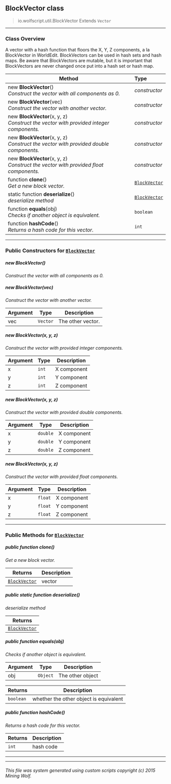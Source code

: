 ## BlockVector __class__

>io.wolfscript.util.BlockVector
>Extends `Vector`

---

### Class Overview

A vector with a hash function that floors the X, Y, Z components, a la BlockVector in WorldEdit. BlockVectors can be used in hash sets and hash maps. Be aware that BlockVectors are mutable, but it is important that BlockVectors are never changed once put into a hash set or hash map.

Method | Type   
--- | :--- 
new __BlockVector__() <br> _Construct the vector with all components as 0._ | _constructor_
new __BlockVector__(vec) <br> _Construct the vector with another vector._ | _constructor_
new __BlockVector__(x, y, z) <br> _Construct the vector with provided integer components._ | _constructor_
new __BlockVector__(x, y, z) <br> _Construct the vector with provided double components._ | _constructor_
new __BlockVector__(x, y, z) <br> _Construct the vector with provided float components._ | _constructor_
 function __clone__() <br> _Get a new block vector._ | [`BlockVector`](BlockVector.md)
static function __deserialize__() <br> _deserialize method_ | [`BlockVector`](BlockVector.md)
 function __equals__(obj) <br> _Checks if another object is equivalent._ | `boolean`
 function __hashCode__() <br> _Returns a hash code for this vector._ | `int`



---

### Public Constructors for [`BlockVector`](BlockVector.md)

##### <a id='blockvector'></a>new __BlockVector__() 

_Construct the vector with all components as 0._


##### <a id='blockvector'></a>new __BlockVector__(vec) 

_Construct the vector with another vector._

Argument | Type | Description  
--- | --- | --- 
vec | `Vector` | The other vector.

##### <a id='blockvector'></a>new __BlockVector__(x, y, z) 

_Construct the vector with provided integer components._

Argument | Type | Description  
--- | --- | --- 
x | `int` | X component
y | `int` | Y component
z | `int` | Z component

##### <a id='blockvector'></a>new __BlockVector__(x, y, z) 

_Construct the vector with provided double components._

Argument | Type | Description  
--- | --- | --- 
x | `double` | X component
y | `double` | Y component
z | `double` | Z component

##### <a id='blockvector'></a>new __BlockVector__(x, y, z) 

_Construct the vector with provided float components._

Argument | Type | Description  
--- | --- | --- 
x | `float` | X component
y | `float` | Y component
z | `float` | Z component

---

### Public Methods for [`BlockVector`](BlockVector.md)

##### <a id='clone'></a>public  function __clone__()

_Get a new block vector._

Returns | Description
--- | --- 
[`BlockVector`](BlockVector.md) | vector


##### <a id='deserialize'></a>public static function __deserialize__()

_deserialize method_

Returns | 
--- | 
[`BlockVector`](BlockVector.md) |


##### <a id='equals'></a>public  function __equals__(obj)

_Checks if another object is equivalent._

Argument | Type | Description  
--- | --- | --- 
obj | `Object` | The other object

Returns | Description
--- | --- 
`boolean` | whether the other object is equivalent


##### <a id='hashcode'></a>public  function __hashCode__()

_Returns a hash code for this vector._

Returns | Description
--- | --- 
`int` | hash code


---
---


###### This file was system generated using custom scripts copyright (c) 2015 Mining Wolf.
	

